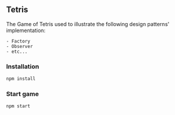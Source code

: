 ## Tetris

The Game of Tetris used to illustrate the following design patterns' implementation: 
```
- Factory 
- Observer
- etc...
```

### Installation 
```sh
npm install
```

### Start game 
```sh
npm start
```
